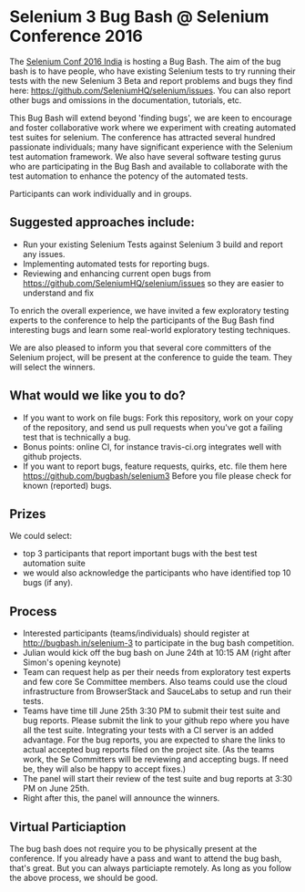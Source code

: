 # Selenium 3 Bug Bash @ Selenium Conference 2016

The [Selenium Conf 2016 India](http://2016.seleniumconf.in/) is hosting a Bug Bash. The aim of the bug bash is to have people, who have existing Selenium tests to try running their tests with the new Selenium 3 Beta and report problems and bugs they find here: https://github.com/SeleniumHQ/selenium/issues. You can also report other bugs and omissions in the documentation, tutorials, etc.

This Bug Bash will extend beyond 'finding bugs', we are keen to encourage and foster collaborative work where we experiment with creating automated test suites for selenium. The conference has attracted several hundred passionate individuals; many have significant experience with the Selenium test automation framework. We also have several software testing gurus who are participating in the Bug Bash and available to collaborate with the test automation to enhance the potency of the automated tests.

Participants can work individually and in groups.

Suggested approaches include: 
------------------------------
   * Run your existing Selenium Tests against Selenium 3 build and report any issues.
   * Implementing automated tests for reporting bugs.
   * Reviewing and enhancing current open bugs from https://github.com/SeleniumHQ/selenium/issues so they are easier to understand and fix

To enrich the overall experience, we have invited a few exploratory testing experts to the conference to help the participants of the Bug Bash find interesting bugs and learn some real-world exploratory testing techniques.

We are also pleased to inform you that several core committers of the Selenium project, will be present at the conference to guide the team. They will select the winners.

What would we like you to do?
------------------------------
 * If you want to work on file bugs: Fork this repository, work on your copy of the repository, and send us pull requests when you've got a failing test that is technically a bug.
 * Bonus points: online CI, for instance travis-ci.org integrates well with github projects.
 * If you want to report bugs, feature requests, quirks, etc. file them here https://github.com/bugbash/selenium3 Before you file please check for known (reported) bugs.

Prizes
------
We could select:

 * top 3 participants that report important bugs with the best test automation suite
 * we would also acknowledge the participants who have identified top 10 bugs (if any).

Process
-------
 * Interested participants (teams/individuals) should register at http://bugbash.in/selenium-3 to participate in the bug bash competition.
 * Julian would kick off the bug bash on June 24th at 10:15 AM (right after Simon's opening keynote)
 * Team can request help as per their needs from exploratory test experts and few core Se Committee members. Also teams could use the cloud infrastructure from BrowserStack and SauceLabs to setup and run their tests.
 * Teams have time till June 25th 3:30 PM to submit their test suite and bug reports. Please submit the link to your github repo where you have all the test suite. Integrating your tests with a CI server is an added advantage. For the bug reports, you are expected to share the links to actual accepted bug reports filed on the project site. (As the teams work, the Se Committers will be reviewing and accepting bugs. If need be, they will also be happy to accept fixes.)
 * The panel will start their review of the test suite and bug reports at 3:30 PM on June 25th.
 * Right after this, the panel will announce the winners.

Virtual Particiaption
--------------------
The bug bash does not require you to be physically present at the conference. If you already have a pass and want to attend the bug bash, that's great. But you can always particiapte remotely. As long as you follow the above process, we should be good.
